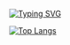 [![Typing SVG](https://readme-typing-svg.demolab.com?font=Fira+Code&pause=1000&color=00FF00&center=true&width=435&lines=Joseph+Mearman;Joseph+Mearmann;Joe+Mearman;Joseph+Mearmon;Jo+Mearman;Joe+Meerman;Joseph+Meerman;Joe+Marman;Joseph+Mereman;Joe+Merman;Joseph+Mirman;Joseph+Merman;Joel+Mearman;Joe+Meanman;Joseph+Meirman;Joe+Mearmen;Joesph+Mearman;Joseph+Mareman;Jospeh+Mearman;Joe+Mereman;Joe+Mareman;Joseph+Mearmen;Joseph+Mareman;Joseph+Mearman)](https://git.io/typing-svg)

[![Top Langs](https://github-readme-stats.vercel.app/api/top-langs/?username=Mearman&layout=donut)](https://github.com/anuraghazra/github-readme-stats)
